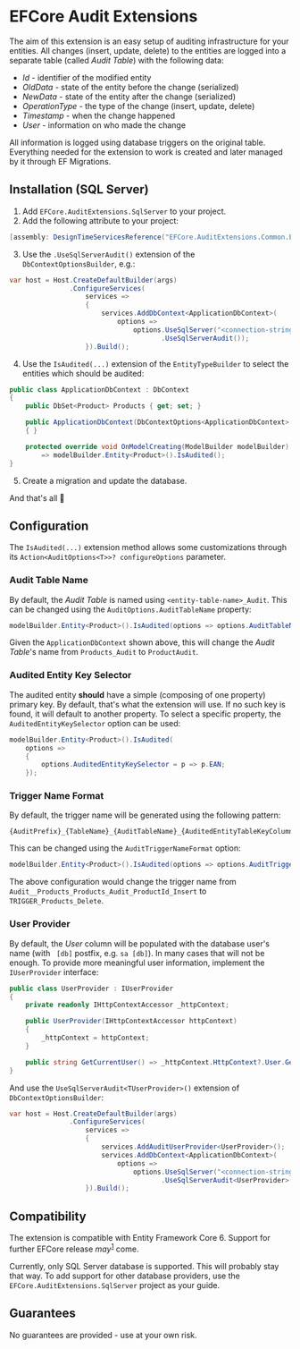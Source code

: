 # EFCore Audit Extensions

The aim of this extension is an easy setup of auditing infrastructure for your entities. All changes (insert, update,
delete) to the entities are logged into a separate table (called _Audit Table_) with the following data:

* _Id_ - identifier of the modified entity
* _OldData_ - state of the entity before the change (serialized)
* _NewData_ - state of the entity after the change (serialized)
* _OperationType_ - the type of the change (insert, update, delete)
* _Timestamp_ - when the change happened
* _User_ - information on who made the change

All information is logged using database triggers on the original table. Everything needed for the extension to work is
created and later managed by it through EF Migrations.

## Installation (SQL Server)

1. Add `EFCore.AuditExtensions.SqlServer` to your project.
2. Add the following attribute to your project:

```csharp
[assembly: DesignTimeServicesReference("EFCore.AuditExtensions.Common.EfCore.DesignTimeServices, EFCore.AuditExtensions.Common")]
```

3. Use the `.UseSqlServerAudit()` extension of the `DbContextOptionsBuilder`, e.g.:

```csharp
var host = Host.CreateDefaultBuilder(args)
               .ConfigureServices(
                   services =>
                   {
                       services.AddDbContext<ApplicationDbContext>(
                           options =>
                               options.UseSqlServer("<connection-string>")
                                      .UseSqlServerAudit());
                   }).Build();
```

4. Use the `IsAudited(...)` extension of the `EntityTypeBuilder` to select the entities which should be audited:

```csharp
public class ApplicationDbContext : DbContext
{
    public DbSet<Product> Products { get; set; }

    public ApplicationDbContext(DbContextOptions<ApplicationDbContext> options) : base(options)
    { }

    protected override void OnModelCreating(ModelBuilder modelBuilder) 
        => modelBuilder.Entity<Product>().IsAudited();
}
```

5. Create a migration and update the database.

And that's all 🥳

## Configuration

The `IsAudited(...)` extension method allows some customizations through its `Action<AuditOptions<T>>? configureOptions`
parameter.

### Audit Table Name

By default, the _Audit Table_ is named using `<entity-table-name>_Audit`. This can be changed using
the `AuditOptions.AuditTableName` property:

```csharp
modelBuilder.Entity<Product>().IsAudited(options => options.AuditTableName = "ProductAudit");
```

Given the `ApplicationDbContext` shown above, this will change the _Audit Table_'s name from `Products_Audit`
to `ProductAudit`.

### Audited Entity Key Selector

The audited entity **should** have a simple (composing of one property) primary key. By default, that's what the
extension will use. If no such key is found, it will default to another property. To select a specific property,
the `AuditedEntityKeySelector` option can be used:

```csharp
modelBuilder.Entity<Product>().IsAudited(
    options =>
    {
        options.AuditedEntityKeySelector = p => p.EAN;
    });
```

### Trigger Name Format

By default, the trigger name will be generated using the following pattern:

```
{AuditPrefix}_{TableName}_{AuditTableName}_{AuditedEntityTableKeyColumnName}_{OperationType}
```

This can be changed using the `AuditTriggerNameFormat` option:

```csharp
modelBuilder.Entity<Product>().IsAudited(options => options.AuditTriggerNameFormat = "TRIGGER_{TableName}_{OperationType}");
```

The above configuration would change the trigger name from `Audit__Products_Products_Audit_ProductId_Insert`
to `TRIGGER_Products_Delete`.

### User Provider

By default, the _User_ column will be populated with the database user's name (with ` [db]` postfix, e.g. `sa [db]`). In
many cases that will not be enough. To provide more meaningful user information, implement the `IUserProvider`
interface:

```csharp
public class UserProvider : IUserProvider
{
    private readonly IHttpContextAccessor _httpContext;

    public UserProvider(IHttpContextAccessor httpContext)
    {
        _httpContext = httpContext;
    }

    public string GetCurrentUser() => _httpContext.HttpContext?.User.GetUserId() ?? "Anonymous";
}
```

And use the `UseSqlServerAudit<TUserProvider>()` extension of `DbContextOptionsBuilder`:

```csharp
var host = Host.CreateDefaultBuilder(args)
               .ConfigureServices(
                   services =>
                   {
                       services.AddAuditUserProvider<UserProvider>();
                       services.AddDbContext<ApplicationDbContext>(
                           options =>
                               options.UseSqlServer("<connection-string>")
                                      .UseSqlServerAudit<UserProvider>());
                   }).Build();
```

## Compatibility

The extension is compatible with Entity Framework Core 6. Support for further EFCore release *may*<sup>[1](#guarantees)</sup> come.

Currently, only SQL Server database is supported. This will probably stay that way. To add support for other database
providers, use the `EFCore.AuditExtensions.SqlServer` project as your guide.

## Guarantees

No guarantees are provided - use at your own risk. 

